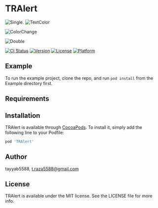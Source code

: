 # TRAlert

![Single](https://user-images.githubusercontent.com/50027618/98242099-c15ed700-1f8d-11eb-9306-f19d106297d5.png).  ![TextColor](https://user-images.githubusercontent.com/50027618/98242102-c2900400-1f8d-11eb-969b-654ff576a31c.png)

![ColorChange](https://user-images.githubusercontent.com/50027618/98242103-c3c13100-1f8d-11eb-851a-b145cf43af3e.png)

![Double](https://user-images.githubusercontent.com/50027618/98242106-c459c780-1f8d-11eb-8022-20bb64557b7d.png)


[![CI Status](https://img.shields.io/travis/tayyab5588/TRAlert.svg?style=flat)](https://travis-ci.org/tayyab5588/TRAlert)
[![Version](https://img.shields.io/cocoapods/v/TRAlert.svg?style=flat)](https://cocoapods.org/pods/TRAlert)
[![License](https://img.shields.io/cocoapods/l/TRAlert.svg?style=flat)](https://cocoapods.org/pods/TRAlert)
[![Platform](https://img.shields.io/cocoapods/p/TRAlert.svg?style=flat)](https://cocoapods.org/pods/TRAlert)

## Example

To run the example project, clone the repo, and run `pod install` from the Example directory first.

## Requirements

## Installation

TRAlert is available through [CocoaPods](https://cocoapods.org). To install
it, simply add the following line to your Podfile:

```ruby
pod 'TRAlert'
```

## Author

tayyab5588, t.raza5588@gmail.com

## License

TRAlert is available under the MIT license. See the LICENSE file for more info.
